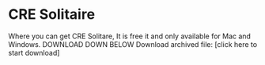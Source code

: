 # CRE Solitaire
Where you can get CRE Solitare, It is free it and only available for Mac and Windows.
DOWNLOAD DOWN BELOW
Download archived file: [click here to start download]
